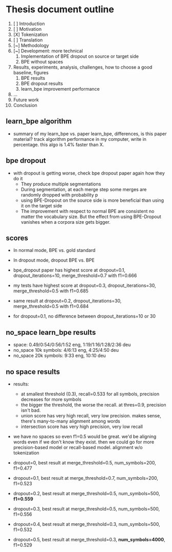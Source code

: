 # Thesis document outline

1. [ ] Introduction
2. [ ] Motivation
3. [X] Tokenization
4. [ ] Translation
5. [~] Methodology
6. [~] Development: more technical
   1. Implementation of BPE dropout on source or target side
   2. BPE without spaces
7. Results, experiments, analysis, challenges, how to choose a good baseline, figures
   1. BPE results
   2. BPE dropout results
   3. learn_bpe improvement performance
8. ...
9. Future work
10. Conclusion

## learn_bpe algorithm

* summary of my learn_bpe vs. paper learn_bpe, differences, is this paper material? track algorithm performance in my computer, write in percentage. this algo is 1.4% faster than X.

## bpe dropout

* with dropout is getting worse, check bpe dropout paper again how they do it
  * They produce multiple segmentations
  * During segmentation, at each merge step some merges are randomly dropped with probability p
  * using BPE-Dropout on the source side is more beneficial than using it on the target side
  * The improvement with respect to normal BPE are consistent no matter the vocabulary size. But the effect from using BPE-Dropout vanishes when a corpora size gets bigger.

## scores

* In normal mode, BPE vs. gold standard
* In dropout mode, dropout BPE vs. BPE

* bpe_dropout paper has highest score at dropout=0.1, dropout_iterations=10, merge_threshold=0.7 with f1=0.666
* my tests have highest score at dropout=0.3, dropout_iterations=30, merge_threshold=0.5 with f1=0.685
* same result at dropout=0.2, dropout_iterations=30, merge_threshold=0.5 with f1=0.684
* for dropout=0.1, no difference between dropout_iterations=10 or 30

## no_space learn_bpe results

* space: 0.49/0:54/0:56/1:52 eng, 1:19/1:16/1:28/2:36 deu
* no_space 10k symbols: 4/6:13 eng, 4:25/4:50 deu
* no_space 20k symbols: 9:33 eng, 10:10 deu

## no space results

* results:
  * at smallest threshold (0.3), recall=0.533 for all symbols, precision decreases for more symbols
  * the bigger the threshold, the worse the recall. at thres=0.9, precision isn't bad.
  * union score has very high recall, very low precision. makes sense, there's many-to-many alignment among words
  * intersection score has very high precision, very low recall
* we have no spaces so even f1=0.5 would be great. we'd be aligning words even if we don't know they exist. then we could go for more precision-based model or recall-based model. alignment w/o tokenization

* dropout=0,   best result at merge_threshold=0.5, num_symbols=200, f1=0.477
* dropout=0.1, best result at merge_threshold=0.7, num_symbols=200, f1=0.523
* dropout=0.2, best result at merge_threshold=0.5, num_symbols=500, **f1=0.559**
* dropout=0.3, best result at merge_threshold=0.5, num_symbols=500, f1=0.556
* dropout=0.4, best result at merge_threshold=0.3, num_symbols=500, f1=0.532
* dropout=0.5, best result at merge_threshold=0.3, **num_symbols=4000**, f1=0.529
